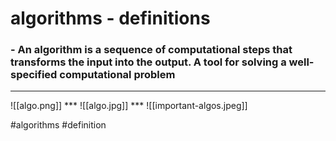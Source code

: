 # algorithms - definitions
### -   An algorithm is a sequence of computational steps that transforms the input into the output. A tool for solving a well-specified computational problem
<hr>
![[algo.png]]
***
![[algo.jpg]]
***
![[important-algos.jpeg]]

#algorithms #definition 